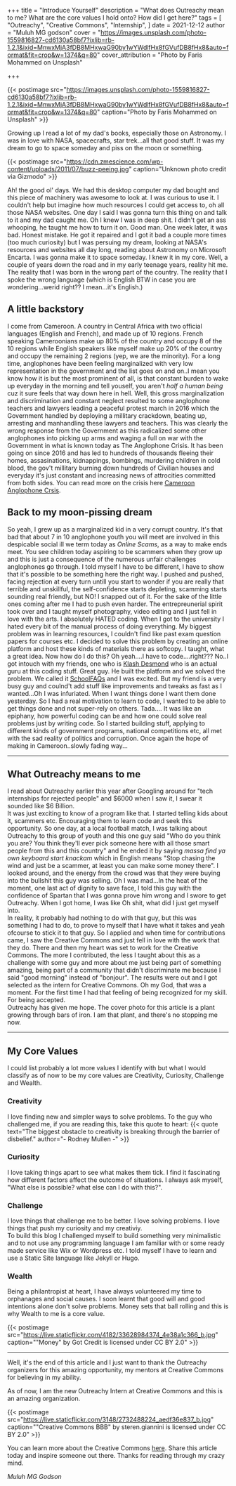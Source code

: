 +++
title = "Introduce Yourself"
description = "What does Outreachy mean to me? What are the core values I hold onto? How did I get here?"
tags = [
    "Outreachy",
    "Creative Commons",
    "Internship",
]
date = 2021-12-12
author = "Muluh MG godson"
cover = "https://images.unsplash.com/photo-1559816827-cd6130a58bf7?ixlib=rb-1.2.1&ixid=MnwxMjA3fDB8MHxwaG90by1wYWdlfHx8fGVufDB8fHx8&auto=format&fit=crop&w=1374&q=80"
cover_attribution = "Photo by Faris Mohammed on Unsplash"
  
+++

{{< postimage src="https://images.unsplash.com/photo-1559816827-cd6130a58bf7?ixlib=rb-1.2.1&ixid=MnwxMjA3fDB8MHxwaG90by1wYWdlfHx8fGVufDB8fHx8&auto=format&fit=crop&w=1374&q=80" caption="Photo by Faris Mohammed on Unsplash" >}}


Growing up I read a lot of my dad's books, especially those on Astronomy. I was in love with NASA, spacecrafts, star trek...all that good stuff. It was my dream to go to space someday and piss on the moon or something.

{{< postimage src="https://cdn.zmescience.com/wp-content/uploads/2011/07/buzz-peeing.jpg" caption="Unknown photo credit via Gizmodo"  >}}

 Ah! the good ol' days. We had this desktop computer my dad bought and this piece of machinery was awesome to look at. I was curious to use it. I couldn't help but imagine how much resources I could get access to, oh all those NASA websites. One day I said I was gonna turn this thing on and talk to it and my dad caught me. Oh I knew I was in deep shit. I didn't get an ass whooping, he taught me how to turn it on. Good man. One week later, it was bad. Honest mistake. He got it repaired and I got it bad a couple more times (too much curiosity) but I was persuing my dream, looking at NASA's resources and websites all day long, reading about Astronomy on Microsoft Encarta. I was gonna make it to space someday. I knew it in my core. Well, a couple of years down the road and in my early teenage years, reality hit me. The reality that I was born in the wrong part of the country. The reality that I spoke the wrong language (which is English BTW in case you are wondering...werid right?? I mean...it's English.)


## A little backstory

I come from Cameroon. A country in Central Africa with two official languages (English and French), and made up of 10 regions. French speaking Cameroonians make up 80% of the country and occupy 8 of the 10 regions while English speakers like myself make up 20% of the country and occupy the remaining 2 regions (yep, we are the minority).
For a long time, anglophones have been feeling marginalized with very low representation in the government and the list goes on and on..I mean you know how it is but the most prominent of all, is that constant burden to wake up everyday in the morning and tell youself, you aren't *half a human being* cuz it sure feels that way down here in hell. 
Well, this gross marginalization and discrimination and constant neglect resulted to some anglophone teachers and lawyers leading a peaceful protest march in 2016 which the Government handled by deploying a millitary crackdown, beating up, arresting and manhandling these lawyers and teachers. This was clearly the wrong response from the Government as this radicalized some other anglophones into picking up arms and waging a full on war with the Government in what is known today as The Anglophone Crisis. It has been going on since 2016 and has led to hundreds of thousands fleeing their homes, assasinations, kidnappings, bombings, murdering children in cold blood, the gov't millitary burning down hundreds of Civilian houses and everyday it's just constant and increasing news of attrocities committed from both sides. You can read more on the crisis here [Cameroon Anglophone Crsis](https://www.crisisgroup.org/africa/central-africa/cameroon/250-cameroons-anglophone-crisis-crossroads).

## Back to  my moon-pissing dream

So yeah, I grew up as a marginalized kid in a very corrupt country. It's that bad that about 7 in 10 anglophone youth you will meet are involved in this despicable social ill we term today as *Online Scams*, as a way to make ends meet. You see children today aspiring to be scammers when they grow up and this is just a consequence of the numerous unfair challenges anglophones go through. I told myself I have to be different, I have to show that it's possible to be something here the right way. I pushed and pushed, facing rejection at every turn untill you start to wonder if you are really that terrible and unskillful, the self-confidence starts depleting, scamming starts sounding real friendly, but NO! I snapped out of it. For the sake of the little ones coming after me I had to push even harder. The entrepreunerial spirit took over and I taught myself photography, video editing and I just fell in love with the arts. I absolutely HATED coding. When I got to the university I hated every bit of the manual process of doing everything. My biggest problem was in learning resources, I couldn't find like past exam question papers for courses etc. I decided to solve this problem by creating an online platform and host these kinds of materials there as softcopy. I taught, what a great idea. Now how do I do this? Oh yeah....I have to code....right??? No..I got intouch with my friends, one who is [Klash Desmond](https://malico.me) who is an actual guru at this coding stuff. Great guy. He built the platform and we solved the problem. We called it [SchoolFAQs](https://schoolfaqs.net) and I was excited. But my friend is a very busy guy and coulnd't add stuff like improvements and tweaks as fast as I wanted...Oh I was infuriated. When I want things done I want them done yesterday. So I had a real motivation to learn to code, I wanted to be able to get things done and not super-rely on others. Tada....
It was like an epiphany, how powerful coding can be and how one could solve real problems just by writing code. So I started building stuff, applying to different kinds of government programs, national competitions etc, all met with the sad reality of politics and corruption. Once again the hope of making in Cameroon..slowly fading way...

---

## What Outreachy means to me

I read about Outreachy earlier this year after Googling around for "tech internships for rejected people" and $6000 when I saw it, I swear it sounded like $6 Billion.  
It was just exciting to know of a program like that. I started telling kids about it, scammers etc. Encouraging them to learn code and seek this opportunity. So one day, at a local football match, I was talking about Outreachy to this group of youth and this one guy said "Who do you think you are? You think they'll ever pick someone here with all those smart people from this and this country" and he ended it by saying *massa find ya own keyboard start knackam* which in English means "Stop chasing the wind and just be a scammer, at least you can make some money there". I looked around, and the energy from the crowd was that they were buying into the bullshit this guy was selling. Oh I was mad...In the heat of the moment, one last act of dignity to save face, I told this guy with the confidence of Spartan that I was gonna prove him wrong and I swore to get Outreachy. When I got home, I was like Oh shit, what did I just get myself into.  
In reality, it probably had nothing to do with that guy, but this was something I had to do, to prove to myself that I have what it takes and yeah ofcourse to stick it to that guy. So I applied and when time for contributions came, I saw the Creative Commons and just fell in love with the work that they do. There and then my heart was set to work for the Creative Commons. The more I contributed, the less I taught about this as a challenge with some guy and more about me just being part of something amazing, being part of a community that didn't discriminate me because I said "good morning" instead of "bonjour". The results were out and I got selected as the intern for Creative Commons. Oh my God, that was a moment. For the first time I had that feeling of being recognized for my skill. For being accepted.  
Outreachy has given me hope. The cover photo for this article is a plant growing through bars of iron. I am that plant, and there's no stopping me now. 

---

## My Core Values
I could list probably a lot more values I identify with but what I would classify as of now to be my core values are Creativity, Curiosity, Challenge and Wealth.

### Creativity

I love finding new and simpler ways to solve problems. To the guy who challenged me, if you are reading this, take this quote to heart: 
{{< quote text="The biggest obstacle to creativity is breaking through the barrier of disbelief." author="- Rodney Mullen -" >}}

### Curiosity

I love taking things apart to see what makes them tick. I find it fascinating how different factors affect the outcome of situations. I always ask myself, "What else is possible? what else can I do with this?".

### Challenge

I love things that challenge me to be better. I love solving problems. I love things that push my curiosity and my creativiy.  
To build this blog I challenged myself to build something very minimalistic and to not use any programming language I am familiar with or some ready made service like Wix or Wordpress etc. I told myself I have to learn and use a Static Site language like Jekyll or Hugo.


### Wealth

Being a philantropist at heart, I have always volunteered my time to orphanages and social causes. I soon learnt that good will and good intentions alone don't solve problems. Money sets that ball rolling and this is why Wealth to me is a core value.

{{< postimage src="https://live.staticflickr.com/4182/33628984374_4e38a1c366_b.jpg" caption="\"Money\" by Got Credit is licensed under CC BY 2.0"  >}}

---

Well, it's the end of this article and I just want to thank the Outreachy organizers for this amazing opportunity, my mentors at Creative Commons for believing in my ability.   

As of now, I am the new Outreachy Intern at Creative Commons and this is an amazing organization.

{{< postimage src="https://live.staticflickr.com/3148/2732488224_aedf36e837_b.jpg" caption="\"Creative Commons BBB\" by steren.giannini is licensed under CC BY 2.0"  >}}

You can learn more about the Creative Commons [here](creativecommons.org). Share this article today and inspire someone out there. Thanks for reading through my crazy mind.  

*Muluh MG Godson*